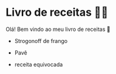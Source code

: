 # Livro de receitas :man_cook:

Olá! Bem vindo ao meu livro de receitas :wave:
 - Strogonoff de frango

 - Pavê

 - receita equivocada